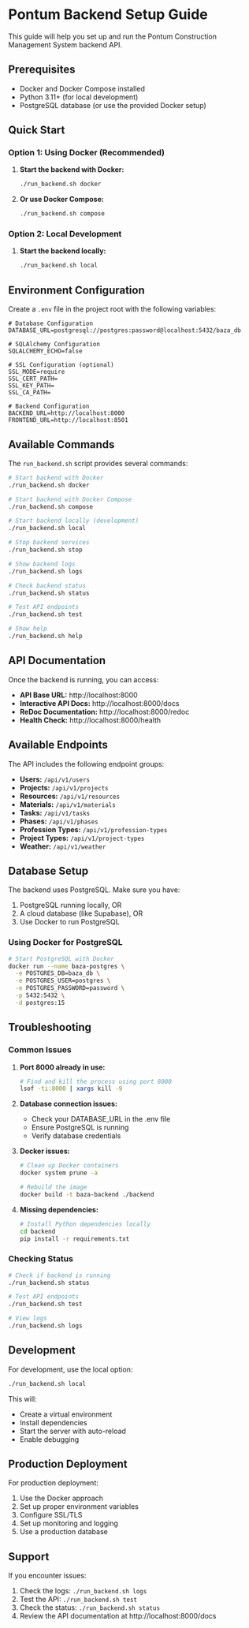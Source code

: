 # Pontum Backend Setup Guide

This guide will help you set up and run the Pontum Construction Management System backend API.

## Prerequisites

- Docker and Docker Compose installed
- Python 3.11+ (for local development)
- PostgreSQL database (or use the provided Docker setup)

## Quick Start

### Option 1: Using Docker (Recommended)

1. **Start the backend with Docker:**
   ```bash
   ./run_backend.sh docker
   ```

2. **Or use Docker Compose:**
   ```bash
   ./run_backend.sh compose
   ```

### Option 2: Local Development

1. **Start the backend locally:**
   ```bash
   ./run_backend.sh local
   ```

## Environment Configuration

Create a `.env` file in the project root with the following variables:

```env
# Database Configuration
DATABASE_URL=postgresql://postgres:password@localhost:5432/baza_db

# SQLAlchemy Configuration
SQLALCHEMY_ECHO=false

# SSL Configuration (optional)
SSL_MODE=require
SSL_CERT_PATH=
SSL_KEY_PATH=
SSL_CA_PATH=

# Backend Configuration
BACKEND_URL=http://localhost:8000
FRONTEND_URL=http://localhost:8501
```

## Available Commands

The `run_backend.sh` script provides several commands:

```bash
# Start backend with Docker
./run_backend.sh docker

# Start backend with Docker Compose
./run_backend.sh compose

# Start backend locally (development)
./run_backend.sh local

# Stop backend services
./run_backend.sh stop

# Show backend logs
./run_backend.sh logs

# Check backend status
./run_backend.sh status

# Test API endpoints
./run_backend.sh test

# Show help
./run_backend.sh help
```

## API Documentation

Once the backend is running, you can access:

- **API Base URL:** http://localhost:8000
- **Interactive API Docs:** http://localhost:8000/docs
- **ReDoc Documentation:** http://localhost:8000/redoc
- **Health Check:** http://localhost:8000/health

## Available Endpoints

The API includes the following endpoint groups:

- **Users:** `/api/v1/users`
- **Projects:** `/api/v1/projects`
- **Resources:** `/api/v1/resources`
- **Materials:** `/api/v1/materials`
- **Tasks:** `/api/v1/tasks`
- **Phases:** `/api/v1/phases`
- **Profession Types:** `/api/v1/profession-types`
- **Project Types:** `/api/v1/project-types`
- **Weather:** `/api/v1/weather`

## Database Setup

The backend uses PostgreSQL. Make sure you have:

1. PostgreSQL running locally, OR
2. A cloud database (like Supabase), OR
3. Use Docker to run PostgreSQL

### Using Docker for PostgreSQL

```bash
# Start PostgreSQL with Docker
docker run --name baza-postgres \
  -e POSTGRES_DB=baza_db \
  -e POSTGRES_USER=postgres \
  -e POSTGRES_PASSWORD=password \
  -p 5432:5432 \
  -d postgres:15
```

## Troubleshooting

### Common Issues

1. **Port 8000 already in use:**
   ```bash
   # Find and kill the process using port 8000
   lsof -ti:8000 | xargs kill -9
   ```

2. **Database connection issues:**
   - Check your DATABASE_URL in the .env file
   - Ensure PostgreSQL is running
   - Verify database credentials

3. **Docker issues:**
   ```bash
   # Clean up Docker containers
   docker system prune -a
   
   # Rebuild the image
   docker build -t baza-backend ./backend
   ```

4. **Missing dependencies:**
   ```bash
   # Install Python dependencies locally
   cd backend
   pip install -r requirements.txt
   ```

### Checking Status

```bash
# Check if backend is running
./run_backend.sh status

# Test API endpoints
./run_backend.sh test

# View logs
./run_backend.sh logs
```

## Development

For development, use the local option:

```bash
./run_backend.sh local
```

This will:
- Create a virtual environment
- Install dependencies
- Start the server with auto-reload
- Enable debugging

## Production Deployment

For production deployment:

1. Use the Docker approach
2. Set up proper environment variables
3. Configure SSL/TLS
4. Set up monitoring and logging
5. Use a production database

## Support

If you encounter issues:

1. Check the logs: `./run_backend.sh logs`
2. Test the API: `./run_backend.sh test`
3. Check the status: `./run_backend.sh status`
4. Review the API documentation at http://localhost:8000/docs

